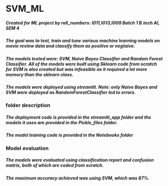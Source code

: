 # SVM_ML
##### Created for ML project by roll_numbers: I011,I013,I009 Batch 1 B.tech AI, SEM 4
##### The goal was to test, train and tune various machine learning models on movie review data and classify them as positive or negtaive.
##### The models tested were: SVM, Naive Bayes Classifier and Random Forest Classifier. All of the models were built using Sklearn code from scratch for SVM is also created but was infeasible as it required a lot more memory than the sklearn class.
##### The models were deployed using streamlit. Note: only Naive Bayes and SVM were deployed as RandomForestClassifier led to errors. 
### folder description
##### The deployment code is provided in the streamlit_app folder and the models it uses are provided in the Pickle_files folder.
##### The model training code is provided in the Notebooks folder
### Model evaluation 
##### The models were evaluated using classification report and confusion matrix, both of which are coded from scratch.
##### The maximum accuracy achieved was using SVM, which was 87%.
